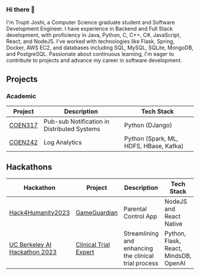 ### Hi there 👋

<!--
**TruptiJoshi/TruptiJoshi** is a ✨ _special_ ✨ repository because its `README.md` (this file) appears on your GitHub profile.

Here are some ideas to get you started:

- 🔭 I’m currently working on ...
- 🌱 I’m currently learning ...
- 👯 I’m looking to collaborate on ...
- 🤔 I’m looking for help with ...
- 💬 Ask me about ...
- 📫 How to reach me: ...
- 😄 Pronouns: ...
- ⚡ Fun fact: ...
-->

I'm Trupti Joshi, a Computer Science graduate student and Software Development Engineer. I have experience in Backend and Full Stack development, with proficiency in Java, Python, C, C++, C#, JavaScript, React, and NodeJS. I've worked with technologies like Flask, Spring, Docker, AWS EC2, and databases including SQL, MySQL, SQLite, MongoDB, and PostgreSQL. Passionate about continuous learning, I'm eager to contribute to projects and advance my career in software development.

## Projects

### Academic

| Project                                                 | Description                          | Tech Stack                         |
| ------------------------------------------------------- | ------------------------------------ | ---------------------------------- |
| [COEN317](https://github.com/TruptiJoshi/cage)          | Pub-sub Notification in Distributed Systems | Python (DJango)      |
| [COEN242]()        | Log Analytics        | Python (Spark, ML, HDFS, HBase, Kafka) |

## Hackathons

| Hackathon                                                                                          | Project                                                   | Description                                          | Tech Stack              | Prizes                                                                |
| -------------------------------------------------------------------------------------------------- | --------------------------------------------------------- | ---------------------------------------------------- | ----------------------- | --------------------------------------------------------------------- |
| [Hack4Humanity2023](https://hackforhumanity.io/) | [GameGuardian](https://github.com/Game-Guardian-H4H) | Parental Control App | NodeJS and React Native | Winner |
| [UC Berkeley AI Hackathon 2023](https://ai.calhacks.io/) | [Clinical Trial Expert](https://github.com/TruptiJoshi/ai-hack) | Streamlining and enhancing the clinical trial process | Python, Flask, React, MindsDB, OpenAI |                                      |
